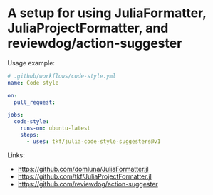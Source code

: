 # A setup for using JuliaFormatter, JuliaProjectFormatter, and reviewdog/action-suggester

Usage example:

```yaml
# .github/workflows/code-style.yml
name: Code style

on:
  pull_request:

jobs:
  code-style:
    runs-on: ubuntu-latest
    steps:
      - uses: tkf/julia-code-style-suggesters@v1
```

Links:

* https://github.com/domluna/JuliaFormatter.jl
* https://github.com/tkf/JuliaProjectFormatter.jl
* https://github.com/reviewdog/action-suggester
